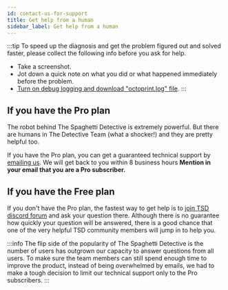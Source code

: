 ```yaml
---
id: contact-us-for-support
title: Get help from a human
sidebar_label: Get help from a human
---
```


:::tip
To speed up the diagnosis and get the problem figured out and solved faster, please collect the following info before you ask for help.
* Take a screenshot.
* Jot down a quick note on what you did or what happened immediately before the problem.
* [Turn on debug logging and download "octoprint.log" file](/docs/user-guides/turn-on-debug-logging).
:::

## If you have the Pro plan

The robot behind The Spaghetti Detective is extremely powerful. But there are humans in The Detective Team (what a shocker!) and  they are pretty helpful too.

If you have the Pro plan, you can get a guaranteed technical support by [emailing us](mailto:support@obico.io). We will get back to you within 8 business hours **Mention in your email that you are a Pro subscriber.**

## If you have the Free plan

If you don't have the Pro plan, the fastest way to get help is to [join TSD discord forum](https://discord.gg/hsMwGpD) and ask your question there. Although there is no guarantee how quickly your question will be answered, there is a good chance that one of the very helpful TSD community members will jump in to help you.

:::info
The flip side of the popularity of The Spaghetti Detective is the number of users has outgrown our capacity to answer questions from all users. To make sure the team members can still spend enough time to improve the product, instead of being overwhelmed by emails, we had to make a tough decision to limit our technical support only to the Pro subscribers.
:::